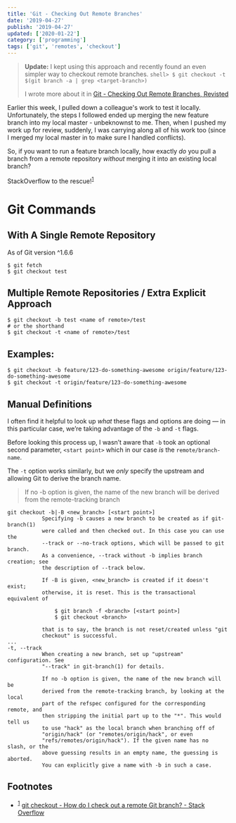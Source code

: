```yaml
---
title: 'Git - Checking Out Remote Branches'
date: '2019-04-27'
publish: '2019-04-27'
updated: ['2020-01-22']
category: ['programming']
tags: ['git', 'remotes', 'checkout']
---
```


> **Update:** I kept using this approach and recently found an even simpler way to checkout remote branches.
> `shell> $ git checkout -t $(git branch -a | grep <target-branch>)`
>
> I wrote more about it in [Git - Checking Out Remote Branches, Revisted](git-checkout-remote-revisited)

Earlier this week, I pulled down a colleague's work to test it locally. Unfortunately, the steps I followed ended up merging the new feature branch into my local master - unbeknownst to me. Then, when I pushed my work up for review, suddenly, I was carrying along all of his work too (since I merged my local master in to make sure I handled conflicts).

So, if you want to run a feature branch locally, how exactly _do_ you pull a branch from a remote repository _without_ merging it into an existing local branch?

StackOverflow to the rescue!<sup>[1](#footnotes)</sup><a id="fn1"></a>

# Git Commands

## With A Single Remote Repository

As of Git version ^1.6.6

```shell
$ git fetch
$ git checkout test
```

## Multiple Remote Repositories / Extra Explicit Approach

```shell
$ git checkout -b test <name of remote>/test
# or the shorthand
$ git checkout -t <name of remote>/test
```

## Examples:

```shell
$ git checkout -b feature/123-do-something-awesome origin/feature/123-do-something-awesome
$ git checkout -t origin/feature/123-do-something-awesome
```

## Manual Definitions

I often find it helpful to look up _what_ these flags and options are doing — in this particular case, we’re taking advantage of the `-b` and `-t` flags.

Before looking this process up, I wasn’t aware that `-b` took an optional second parameter, `<start point>` which in our case _is_ the `remote/branch-name`.

The `-t` option works similarly, but we _only_ specify the upstream and allowing Git to derive the branch name.

> If no -b option is given, the name of the new branch will be derived from the remote-tracking branch

```shell
git checkout -b|-B <new_branch> [<start point>]
           Specifying -b causes a new branch to be created as if git-branch(1)
           were called and then checked out. In this case you can use the
           --track or --no-track options, which will be passed to git branch.
           As a convenience, --track without -b implies branch creation; see
           the description of --track below.

           If -B is given, <new_branch> is created if it doesn't exist;
           otherwise, it is reset. This is the transactional equivalent of

               $ git branch -f <branch> [<start point>]
               $ git checkout <branch>

           that is to say, the branch is not reset/created unless "git
           checkout" is successful.
...
-t, --track
           When creating a new branch, set up "upstream" configuration. See
           "--track" in git-branch(1) for details.

           If no -b option is given, the name of the new branch will be
           derived from the remote-tracking branch, by looking at the local
           part of the refspec configured for the corresponding remote, and
           then stripping the initial part up to the "*". This would tell us
           to use "hack" as the local branch when branching off of
           "origin/hack" (or "remotes/origin/hack", or even
           "refs/remotes/origin/hack"). If the given name has no slash, or the
           above guessing results in an empty name, the guessing is aborted.
           You can explicitly give a name with -b in such a case.
```

## Footnotes

-   <sup>[1](#fn1)</sup> [git checkout - How do I check out a remote Git branch? - Stack Overflow](https://stackoverflow.com/a/1783426/9888057)
